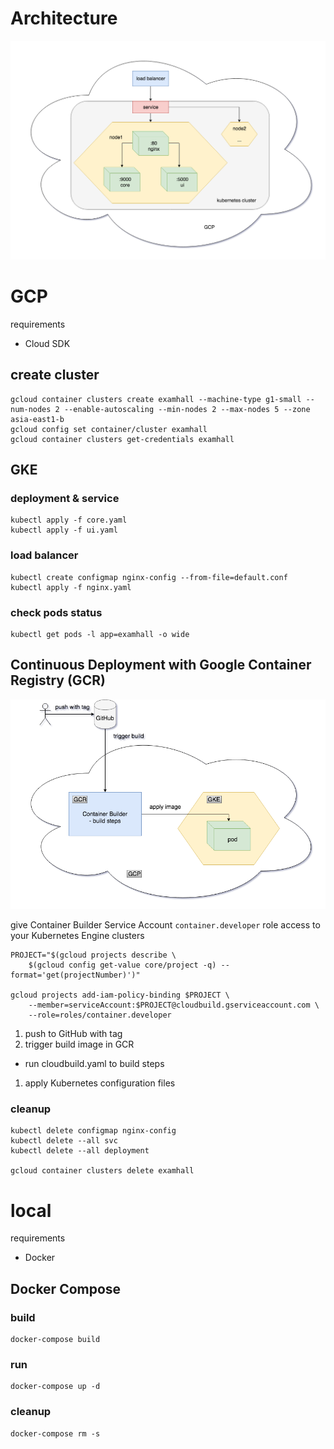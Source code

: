 # Architecture
![architecture](architecture.png?raw=true)

# GCP
requirements
- Cloud SDK

## create cluster
```
gcloud container clusters create examhall --machine-type g1-small --num-nodes 2 --enable-autoscaling --min-nodes 2 --max-nodes 5 --zone asia-east1-b
gcloud config set container/cluster examhall
gcloud container clusters get-credentials examhall
```

## GKE
### deployment & service
```
kubectl apply -f core.yaml
kubectl apply -f ui.yaml
```

### load balancer
```
kubectl create configmap nginx-config --from-file=default.conf
kubectl apply -f nginx.yaml
```

### check pods status
```
kubectl get pods -l app=examhall -o wide
```

## Continuous Deployment with Google Container Registry (GCR)
![cd](cd.png?raw=true)

give Container Builder Service Account `container.developer` role access to your Kubernetes Engine clusters

```
PROJECT="$(gcloud projects describe \
    $(gcloud config get-value core/project -q) --format='get(projectNumber)')"

gcloud projects add-iam-policy-binding $PROJECT \
    --member=serviceAccount:$PROJECT@cloudbuild.gserviceaccount.com \
    --role=roles/container.developer
```

1. push to GitHub with tag
1. trigger build image in GCR
  - run cloudbuild.yaml to build steps
1. apply Kubernetes configuration files

### cleanup
```
kubectl delete configmap nginx-config
kubectl delete --all svc
kubectl delete --all deployment

gcloud container clusters delete examhall
```

# local
requirements
- Docker

## Docker Compose
### build
```
docker-compose build
```

### run
```
docker-compose up -d
```

### cleanup
```
docker-compose rm -s
```
